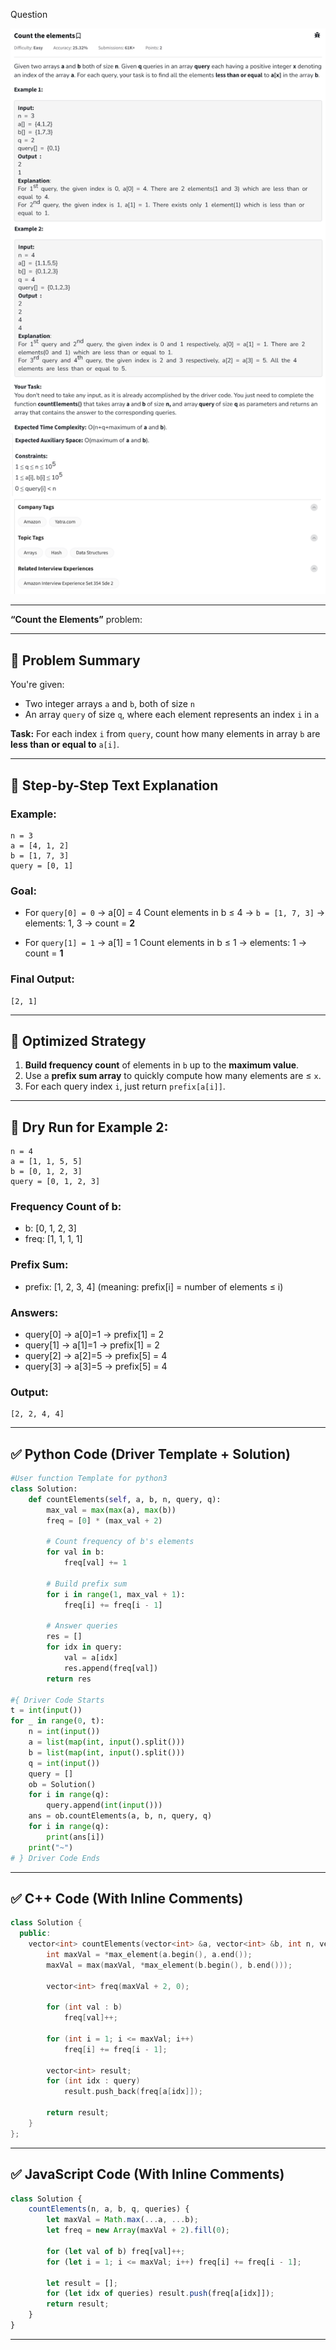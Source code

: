 Question

![Question](Question.png)

---

**“Count the Elements”** problem:

---

## 🔷 Problem Summary

You're given:

* Two integer arrays `a` and `b`, both of size `n`
* An array `query` of size `q`, where each element represents an index `i` in `a`

**Task:** For each index `i` from `query`, count how many elements in array `b` are **less than or equal to** `a[i]`.

---

## 🧠 Step-by-Step Text Explanation

### Example:

```
n = 3  
a = [4, 1, 2]  
b = [1, 7, 3]  
query = [0, 1]  
```

### Goal:

* For `query[0] = 0` → a\[0] = 4
  Count elements in b ≤ 4 → `b = [1, 7, 3]` → elements: 1, 3 → count = **2**

* For `query[1] = 1` → a\[1] = 1
  Count elements in b ≤ 1 → elements: 1 → count = **1**

### Final Output:

```
[2, 1]
```

---

## 👀 Optimized Strategy

1. **Build frequency count** of elements in `b` up to the **maximum value**.
2. Use a **prefix sum array** to quickly compute how many elements are ≤ `x`.
3. For each query index `i`, just return `prefix[a[i]]`.

---

## 🧪 Dry Run for Example 2:

```
n = 4  
a = [1, 1, 5, 5]  
b = [0, 1, 2, 3]  
query = [0, 1, 2, 3]  
```

### Frequency Count of b:

* b: \[0, 1, 2, 3]
* freq: \[1, 1, 1, 1]

### Prefix Sum:

* prefix: \[1, 2, 3, 4]
  (meaning: prefix\[i] = number of elements ≤ i)

### Answers:

* query\[0] → a\[0]=1 → prefix\[1] = 2
* query\[1] → a\[1]=1 → prefix\[1] = 2
* query\[2] → a\[2]=5 → prefix\[5] = 4
* query\[3] → a\[3]=5 → prefix\[5] = 4

### Output:

```
[2, 2, 4, 4]
```

---

## ✅ Python Code (Driver Template + Solution)

```python
#User function Template for python3
class Solution:
    def countElements(self, a, b, n, query, q):
        max_val = max(max(a), max(b))
        freq = [0] * (max_val + 2)

        # Count frequency of b's elements
        for val in b:
            freq[val] += 1

        # Build prefix sum
        for i in range(1, max_val + 1):
            freq[i] += freq[i - 1]

        # Answer queries
        res = []
        for idx in query:
            val = a[idx]
            res.append(freq[val])
        return res

#{ Driver Code Starts
t = int(input())
for _ in range(0, t):
    n = int(input())
    a = list(map(int, input().split()))
    b = list(map(int, input().split()))
    q = int(input())
    query = []
    ob = Solution()
    for i in range(q):
        query.append(int(input()))
    ans = ob.countElements(a, b, n, query, q)
    for i in range(q):
        print(ans[i])
    print("~")
# } Driver Code Ends
```

---

## ✅ C++ Code (With Inline Comments)

```cpp
class Solution {
  public:
    vector<int> countElements(vector<int> &a, vector<int> &b, int n, vector<int> &query, int q) {
        int maxVal = *max_element(a.begin(), a.end());
        maxVal = max(maxVal, *max_element(b.begin(), b.end()));

        vector<int> freq(maxVal + 2, 0);

        for (int val : b)
            freq[val]++;

        for (int i = 1; i <= maxVal; i++)
            freq[i] += freq[i - 1];

        vector<int> result;
        for (int idx : query)
            result.push_back(freq[a[idx]]);

        return result;
    }
};
```

---

## ✅ JavaScript Code (With Inline Comments)

```javascript
class Solution {
    countElements(n, a, b, q, queries) {
        let maxVal = Math.max(...a, ...b);
        let freq = new Array(maxVal + 2).fill(0);

        for (let val of b) freq[val]++;
        for (let i = 1; i <= maxVal; i++) freq[i] += freq[i - 1];

        let result = [];
        for (let idx of queries) result.push(freq[a[idx]]);
        return result;
    }
}
```

---

